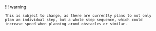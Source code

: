 !!! warning

    This is subject to change, as there are currently plans to not only plan an individual step, but a whole step sequence, which could increase speed when planning arond obstacles or similar.
